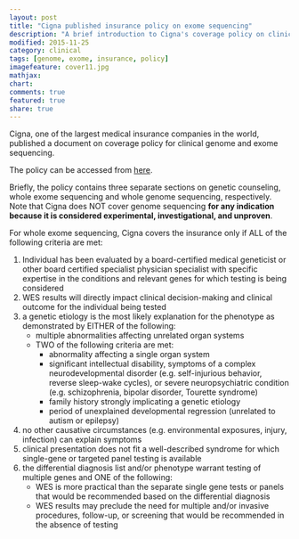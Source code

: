 ```yaml
---
layout: post
title: "Cigna published insurance policy on exome sequencing"
description: "A brief introduction to Cigna's coverage policy on clinical exome sequencing."
modified: 2015-11-25
category: clinical
tags: [genome, exome, insurance, policy]
imagefeature: cover11.jpg
mathjax: 
chart: 
comments: true
featured: true
share: true
---
```


Cigna, one of the largest medical insurance companies in the world, published a document on coverage policy for clinical genome and exome sequencing. 

The policy can be accessed from [here](https://cignaforhcp.cigna.com/public/content/pdf/coveragePolicies/medical/mm_0519_coveragepositioncriteria_exome_genome_sequence.pdf).

Briefly, the policy contains three separate sections on genetic counseling, whole exome sequencing and whole genome sequencing, respectively. Note that Cigna does NOT cover genome sequencing **for any indication because it is considered experimental, investigational, and unproven**.

For whole exome sequencing, Cigna covers the insurance only if ALL of the following criteria are met:

1. Individual has been evaluated by a board-certified medical geneticist or other board certified specialist
physician specialist with specific expertise in the conditions and relevant genes for which testing is
being considered 
2. WES results will directly impact clinical decision-making and clinical outcome for the individual being
tested 
3. a genetic etiology is the most likely explanation for the phenotype as demonstrated by EITHER of the following:
    * multiple abnormalities affecting unrelated organ systems
    * TWO of the following criteria are met:
        - abnormality affecting a single organ system
        - significant intellectual disability, symptoms of a complex neurodevelopmental disorder (e.g. self-injurious behavior, reverse sleep-wake cycles), or severe neuropsychiatric condition (e.g. schizophrenia, bipolar disorder, Tourette syndrome)
        - family history strongly implicating a genetic etiology
        - period of unexplained developmental regression (unrelated to autism or epilepsy)
4. no other causative circumstances (e.g. environmental exposures, injury, infection) can explain
symptoms
5. clinical presentation does not fit a well-described syndrome for which single-gene or targeted panel
testing is available
6. the differential diagnosis list and/or phenotype warrant testing of multiple genes and ONE of the
following:
    * WES is more practical than the separate single gene tests or panels that would be
recommended based on the differential diagnosis
    * WES results may preclude the need for multiple and/or invasive procedures, follow-up, or
screening that would be recommended in the absence of testing


